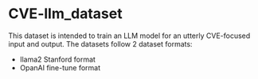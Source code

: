 # CVE-llm_dataset
This dataset is intended to train an LLM model for an utterly CVE-focused input and output.
The datasets follow 2 dataset formats:
- llama2 Stanford format
- OpanAI fine-tune format
